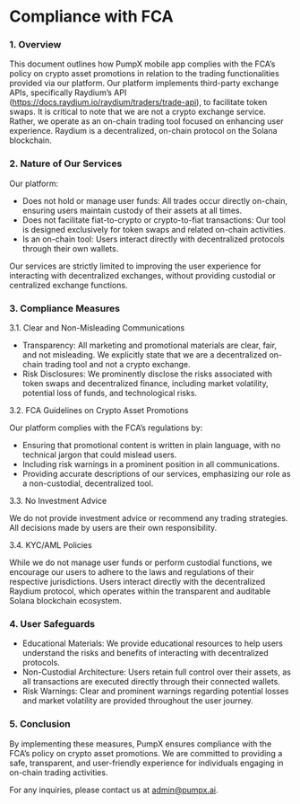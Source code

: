# Compliance with FCA

### 1. Overview

This document outlines how PumpX mobile app complies with the FCA’s policy on crypto asset promotions in relation to the trading functionalities provided via our platform. Our platform implements third-party exchange APIs, specifically Raydium’s API (https://docs.raydium.io/raydium/traders/trade-api), to facilitate token swaps. It is critical to note that we are not a crypto exchange service. Rather, we operate as an on-chain trading tool focused on enhancing user experience. Raydium is a decentralized, on-chain protocol on the Solana blockchain.

### 2. Nature of Our Services

Our platform:

* Does not hold or manage user funds: All trades occur directly on-chain, ensuring users maintain custody of their assets at all times.&#x20;
* Does not facilitate fiat-to-crypto or crypto-to-fiat transactions: Our tool is designed exclusively for token swaps and related on-chain activities.
* Is an on-chain tool: Users interact directly with decentralized protocols through their own wallets.

Our services are strictly limited to improving the user experience for interacting with decentralized exchanges, without providing custodial or centralized exchange functions.

### 3. Compliance Measures

3.1. Clear and Non-Misleading Communications

* Transparency: All marketing and promotional materials are clear, fair, and not misleading. We explicitly state that we are a decentralized on-chain trading tool and not a crypto exchange.
* Risk Disclosures: We prominently disclose the risks associated with token swaps and decentralized finance, including market volatility, potential loss of funds, and technological risks.

3.2. FCA Guidelines on Crypto Asset Promotions

Our platform complies with the FCA’s regulations by:

* Ensuring that promotional content is written in plain language, with no technical jargon that could mislead users.
* Including risk warnings in a prominent position in all communications.
* Providing accurate descriptions of our services, emphasizing our role as a non-custodial, decentralized tool.

3.3. No Investment Advice

We do not provide investment advice or recommend any trading strategies. All decisions made by users are their own responsibility.

3.4. KYC/AML Policies

While we do not manage user funds or perform custodial functions, we encourage our users to adhere to the laws and regulations of their respective jurisdictions. Users interact directly with the decentralized Raydium protocol, which operates within the transparent and auditable Solana blockchain ecosystem.

### 4. User Safeguards

* Educational Materials: We provide educational resources to help users understand the risks and benefits of interacting with decentralized protocols.
* Non-Custodial Architecture: Users retain full control over their assets, as all transactions are executed directly through their connected wallets.
* Risk Warnings: Clear and prominent warnings regarding potential losses and market volatility are provided throughout the user journey.

### 5. Conclusion

By implementing these measures, PumpX ensures compliance with the FCA’s policy on crypto asset promotions. We are committed to providing a safe, transparent, and user-friendly experience for individuals engaging in on-chain trading activities.

For any inquiries, please contact us at admin@pumpx.ai.
